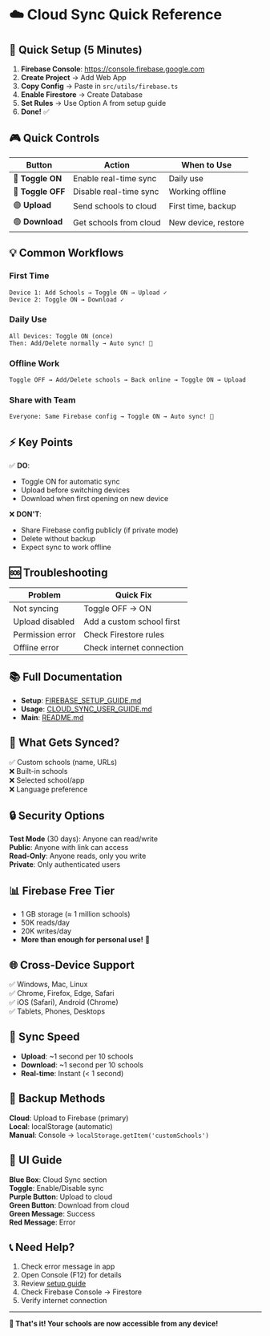 # ☁️ Cloud Sync Quick Reference

## 🚀 Quick Setup (5 Minutes)

1. **Firebase Console**: https://console.firebase.google.com
2. **Create Project** → Add Web App
3. **Copy Config** → Paste in `src/utils/firebase.ts`
4. **Enable Firestore** → Create Database
5. **Set Rules** → Use Option A from setup guide
6. **Done!** ✅

## 🎮 Quick Controls

| Button            | Action                 | When to Use         |
| ----------------- | ---------------------- | ------------------- |
| 🔄 **Toggle ON**  | Enable real-time sync  | Daily use           |
| 🔄 **Toggle OFF** | Disable real-time sync | Working offline     |
| 🟣 **Upload**     | Send schools to cloud  | First time, backup  |
| 🟢 **Download**   | Get schools from cloud | New device, restore |

## 💡 Common Workflows

### First Time

```
Device 1: Add Schools → Toggle ON → Upload ✓
Device 2: Toggle ON → Download ✓
```

### Daily Use

```
All Devices: Toggle ON (once)
Then: Add/Delete normally → Auto sync! 🚀
```

### Offline Work

```
Toggle OFF → Add/Delete schools → Back online → Toggle ON → Upload
```

### Share with Team

```
Everyone: Same Firebase config → Toggle ON → Auto sync! 👥
```

## ⚡ Key Points

✅ **DO**:

- Toggle ON for automatic sync
- Upload before switching devices
- Download when first opening on new device

❌ **DON'T**:

- Share Firebase config publicly (if private mode)
- Delete without backup
- Expect sync to work offline

## 🆘 Troubleshooting

| Problem          | Quick Fix                 |
| ---------------- | ------------------------- |
| Not syncing      | Toggle OFF → ON           |
| Upload disabled  | Add a custom school first |
| Permission error | Check Firestore rules     |
| Offline error    | Check internet connection |

## 📚 Full Documentation

- **Setup**: [FIREBASE_SETUP_GUIDE.md](./FIREBASE_SETUP_GUIDE.md)
- **Usage**: [CLOUD_SYNC_USER_GUIDE.md](./CLOUD_SYNC_USER_GUIDE.md)
- **Main**: [README.md](./README.md)

## 🎯 What Gets Synced?

✅ Custom schools (name, URLs)  
❌ Built-in schools  
❌ Selected school/app  
❌ Language preference

## 🔒 Security Options

**Test Mode** (30 days): Anyone can read/write  
**Public**: Anyone with link can access  
**Read-Only**: Anyone reads, only you write  
**Private**: Only authenticated users

## 📊 Firebase Free Tier

- 1 GB storage (≈ 1 million schools)
- 50K reads/day
- 20K writes/day
- **More than enough for personal use!** 🎉

## 🌐 Cross-Device Support

✅ Windows, Mac, Linux  
✅ Chrome, Firefox, Edge, Safari  
✅ iOS (Safari), Android (Chrome)  
✅ Tablets, Phones, Desktops

## 🔄 Sync Speed

- **Upload**: ~1 second per 10 schools
- **Download**: ~1 second per 10 schools
- **Real-time**: Instant (< 1 second)

## 💾 Backup Methods

**Cloud**: Upload to Firebase (primary)  
**Local**: localStorage (automatic)  
**Manual**: Console → `localStorage.getItem('customSchools')`

## 🎨 UI Guide

**Blue Box**: Cloud Sync section  
**Toggle**: Enable/Disable sync  
**Purple Button**: Upload to cloud  
**Green Button**: Download from cloud  
**Green Message**: Success  
**Red Message**: Error

## 📞 Need Help?

1. Check error message in app
2. Open Console (F12) for details
3. Review [setup guide](./FIREBASE_SETUP_GUIDE.md)
4. Check Firebase Console → Firestore
5. Verify internet connection

---

**🎉 That's it! Your schools are now accessible from any device!**

